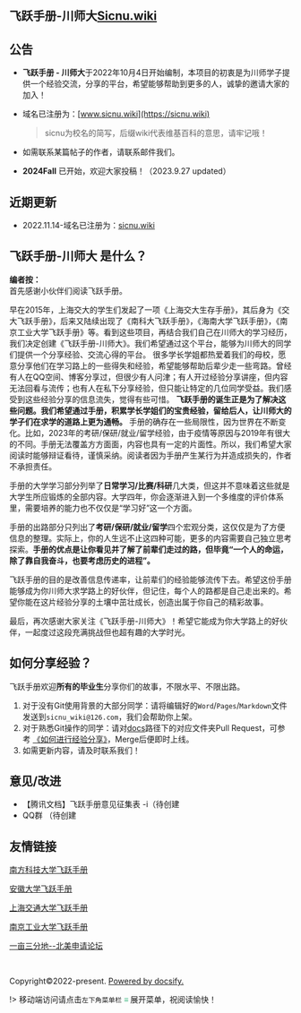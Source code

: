 ## 飞跃手册-川师大[Sicnu.wiki](https://www.sicnu.wiki)

## 公告

- **飞跃手册 - 川师大**于2022年10月4日开始编制，本项目的初衷是为川师学子提供一个经验交流，分享的平台，希望能够帮助到更多的人，诚挚的邀请大家的加入！
- 域名已注册为：[www.sicnu.wiki](https://sicnu.wiki)   
   >sicnu为校名的简写，后缀wiki代表维基百科的意思，请牢记哦！

- 如需联系某篇帖子的作者，请联系邮件我们。
  
- **2024Fall** 已开始，欢迎大家投稿！（2023.9.27 updated）

## 近期更新
- 2022.11.14-域名已注册为：[sicnu.wiki](https://sicnu.wiki)


## 飞跃手册-川师大 是什么？
**编者按：**<br>
首先感谢小伙伴们阅读飞跃手册。

早在2015年，上海交大的学生们发起了一项《上海交大生存手册》，其后身为《交大飞跃手册》，后来又陆续出现了《南科大飞跃手册》，《海南大学飞跃手册》，《南京工业大学飞跃手册》等。看到这些项目，再结合我们自己在川师大的学习经历，我们决定创建《飞跃手册-川师大》。我们希望通过这个平台，能够为川师大的同学们提供一个分享经验、交流心得的平台。
很多学长学姐都热爱着我们的母校，愿意分享他们在学习路上的一些得失和经验，希望能够帮助后辈少走一些弯路。曾经有人在QQ空间、博客分享过，但很少有人问津；有人开过经验分享讲座，但内容无法回看与流传；也有人在私下分享经验，但只能让特定的几位同学受益。我们感受到这些经验分享的信息流失，觉得有些可惜。
**飞跃手册的诞生正是为了解决这些问题。我们希望通过手册，积累学长学姐们的宝贵经验，留给后人，让川师大的学子们在求学的道路上更为通畅。**
手册的确存在一些局限性，因为世界在不断变化。比如，2023年的考研/保研/就业/留学经验，由于疫情等原因与2019年有很大的不同。手册无法覆盖方方面面，内容也具有一定的片面性。所以，我们希望大家阅读时能够辩证看待，谨慎采纳。阅读者因为手册产生某行为并造成损失的，作者不承担责任。

手册的大学学习部分列举了**日常学习/比赛/科研**几大类，但这并不意味着这些就是大学生所应锻炼的全部内容。大学四年，你会逐渐进入到一个多维度的评价体系里，需要培养的能力也不仅仅是“学习好”这一个方面。

手册的出路部分只列出了**考研/保研/就业/留学**四个宏观分类，这仅仅是为了方便信息的整理。实际上，你的人生远不止这四种可能，更多的内容需要自己独立思考探索。**手册的优点是让你看见并了解了前辈们走过的路，但毕竟“一个人的命运，除了靠自我奋斗，也要考虑历史的进程”。**

飞跃手册的目的是改善信息传递率，让前辈们的经验能够流传下去。希望这份手册能够成为你川师大求学路上的好伙伴，但记住，每个人的路都是自己走出来的。希望你能在这片经验分享的土壤中茁壮成长，创造出属于你自己的精彩故事。

最后，再次感谢大家关注《飞跃手册-川师大》！希望它能成为你大学路上的好伙伴，一起度过这段充满挑战但也超有趣的大学时光。


## 如何分享经验？
飞跃手册欢迎**所有的毕业生**分享你们的故事，不限水平、不限出路。

1. 对于没有Git使用背景的大部分同学：请将编辑好的`Word`/`Pages`/`Markdown`文件发送到`sicnu_wiki@126.com`，我们会帮助你上架。
2. 对于熟悉Git操作的同学：请对[docs](https://github.com/SICNU-Application/wiki-SICNU/tree/master/docs)路径下的对应文件夹Pull Request，可参考 [《如何进行经验分享》](preface\Sharing_experience.md)，Merge后便即时上线。
3. 如需更新内容，请及时联系我们！

## 意见/改进

- 【腾讯文档】飞跃手册意见征集表 -i（待创建
- QQ群 （待创建

## 友情链接

[南方科技大学飞跃手册](https://sustech-application.com/#/?id=%e5%8d%97%e6%96%b9%e7%a7%91%e6%8a%80%e5%a4%a7%e5%ad%a6%e9%a3%9e%e8%b7%83%e6%89%8b%e5%86%8c)

[安徽大学飞跃手册](https://www.ahu.wiki/#/)

[上海交通大学飞跃手册](https://survivesjtu.github.io/SJTU-Application/#/)

[南京工业大学飞跃手册](https://github.com/yaoshun123/FLY_NJTech)

[一亩三分地--北美申请论坛](http://www.1point3acres.com/)

<br>

<!-- <span id="sitetime"></span><br> -->
<span>Copyright©2022-present.</span>
<span>[Powered by docsify.](https://github.com/docsifyjs/docsify)</span>
<br>


!> 移动端访问请点击`左下角菜单栏` <strong><font color="42B983"> ≡ </font> </strong>展开菜单，祝阅读愉快！
<br>
<!-- `手册搭建：https://www.ahu.wiki/#/%E4%BB%8E0%E5%88%B01%E5%88%9B%E5%BB%BA%E5%AE%89%E5%BE%BD%E5%A4%A7%E5%AD%A6%E9%A3%9E%E8%B7%83%E6%89%8B%E5%86%8C` -->

<!-- ## 贡献者 -->
<!-- https://contrib.rocks/preview?repo=angular%2Fangular-ja 
Generate an image of contributors to keep your README.md in sync.
-->
<!-- <a href="https://github.com/orgs/SICNU-Application/people">
  <br><img src="https://contributors-img.web.app/image?repo=SUSTech-Application/SUSTechapplication" />
</a> -->
